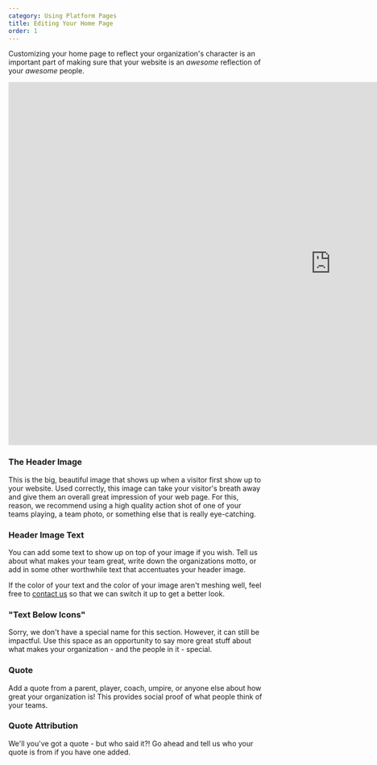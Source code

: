```yaml
---
category: Using Platform Pages
title: Editing Your Home Page
order: 1
---
```

Customizing your home page to reflect your organization's character is an important part of making sure that your website is an *awesome* reflection of your *awesome* people.

<iframe width="1280" height="720" src="https://www.youtube.com/embed/ScMzIvxBSi4" frameborder="0" allow="accelerometer; autoplay; encrypted-media; gyroscope; picture-in-picture" allowfullscreen></iframe>

### The Header Image

This is the big, beautiful image that shows up when a visitor first show up to your website. Used correctly, this image can take your visitor's breath away and give them an overall great impression of your web page. For this, reason, we recommend using a high quality action shot of one of your teams playing, a team photo, or something else that is really eye-catching.

### Header Image Text

You can add some text to show up on top of your image if you wish. Tell us about what makes your team great, write down the organizations motto, or add in some other worthwhile text that accentuates your header image.

If the color of your text and the color of your image aren't meshing well, feel free to [contact us](https://inthezone.dev/#contact-form) so that we can switch it up to get a better look.

### "Text Below Icons"

Sorry, we don't have a special name for this section. However, it can still be impactful. Use this space as an opportunity to say more great stuff about what makes your organization - and the people in it - special.

### Quote

Add a quote from a parent, player, coach, umpire, or anyone else about how great your organization is! This provides social proof of what people think of your teams.

### Quote Attribution

We'll you've got a quote - but who said it?! Go ahead and tell us who your quote is from if you have one added.